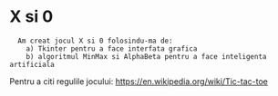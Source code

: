 # X si 0

```
  Am creat jocul X si 0 folosindu-ma de:
    a) Tkinter pentru a face interfata grafica
    b) algoritmul MinMax si AlphaBeta pentru a face inteligenta artificiala

```
Pentru a citi regulile jocului: https://en.wikipedia.org/wiki/Tic-tac-toe
